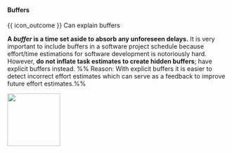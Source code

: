 <div id="title">

#### Buffers

</div>

<span id="prereqs"></span>

<span id="outcomes">{{ icon_outcome }} Can explain buffers</span>

<div id="body">

**A _buffer_ is a time set aside to absorb any unforeseen delays.** It is very important to include buffers in a software project schedule because effort/time estimations for software development is notoriously hard. However, **do not inflate task estimates to create hidden buffers**; have explicit buffers instead. %%&nbsp;Reason: With explicit buffers it is easier to detect incorrect effort estimates which can serve as a feedback to improve future effort estimates.%%

<img src="{{baseUrl}}/projectPlanning/buffers/images/schedule.png" height="120" />

</div>

<div id="extras">
</div>